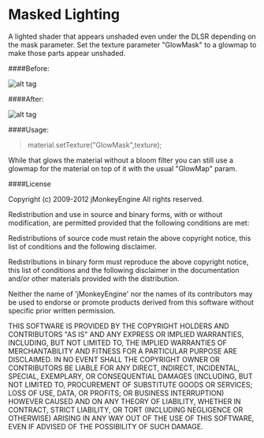 # Masked Lighting

A lighted shader that appears unshaded even under the DLSR depending on the mask parameter. Set the texture parameter "GlowMask" to a glowmap to make those parts appear unshaded.

####Before:

![alt tag](http://i.imgur.com/mWtzIya.png)

####After:

![alt tag](http://i.imgur.com/SrmEzsM.png)


####Usage:

> material.setTexture("GlowMask",texture);

While that glows the material without a bloom filter you can still use a glowmap for the material on top of it with the usual "GlowMap" param.

####License

Copyright (c) 2009-2012 jMonkeyEngine
All rights reserved.
 
Redistribution and use in source and binary forms, with or without
modification, are permitted provided that the following conditions are
met:
 
Redistributions of source code must retain the above copyright
  notice, this list of conditions and the following disclaimer.
 
 Redistributions in binary form must reproduce the above copyright
  notice, this list of conditions and the following disclaimer in the
  documentation and/or other materials provided with the distribution.
 
 Neither the name of 'jMonkeyEngine' nor the names of its contributors
  may be used to endorse or promote products derived from this software
  without specific prior written permission.
 
THIS SOFTWARE IS PROVIDED BY THE COPYRIGHT HOLDERS AND CONTRIBUTORS
"AS IS" AND ANY EXPRESS OR IMPLIED WARRANTIES, INCLUDING, BUT NOT LIMITED
TO, THE IMPLIED WARRANTIES OF MERCHANTABILITY AND FITNESS FOR A PARTICULAR
PURPOSE ARE DISCLAIMED. IN NO EVENT SHALL THE COPYRIGHT OWNER OR
CONTRIBUTORS BE LIABLE FOR ANY DIRECT, INDIRECT, INCIDENTAL, SPECIAL,
EXEMPLARY, OR CONSEQUENTIAL DAMAGES (INCLUDING, BUT NOT LIMITED TO,
PROCUREMENT OF SUBSTITUTE GOODS OR SERVICES; LOSS OF USE, DATA, OR
PROFITS; OR BUSINESS INTERRUPTION) HOWEVER CAUSED AND ON ANY THEORY OF
LIABILITY, WHETHER IN CONTRACT, STRICT LIABILITY, OR TORT (INCLUDING
NEGLIGENCE OR OTHERWISE) ARISING IN ANY WAY OUT OF THE USE OF THIS
SOFTWARE, EVEN IF ADVISED OF THE POSSIBILITY OF SUCH DAMAGE.
 
